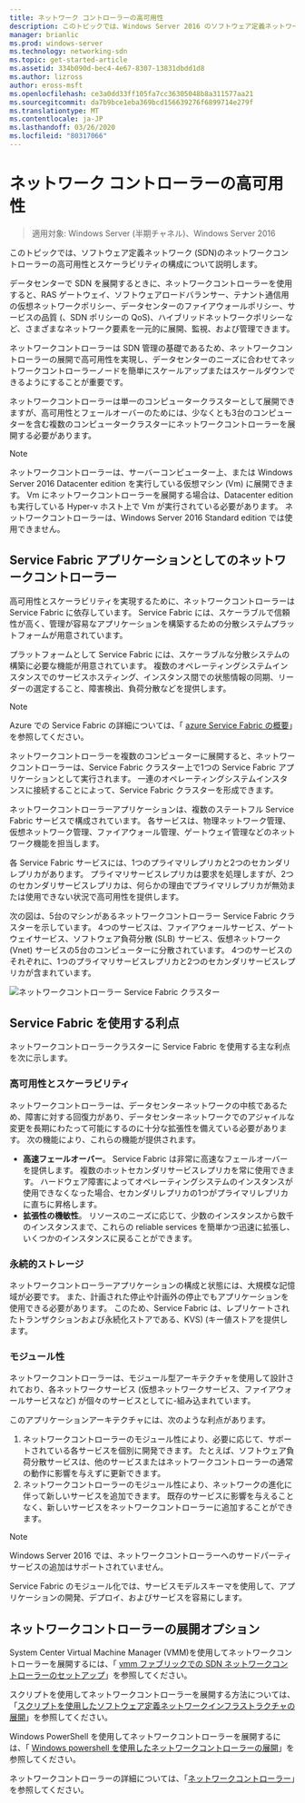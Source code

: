 ```yaml
---
title: ネットワーク コントローラーの高可用性
description: このトピックでは、Windows Server 2016 のソフトウェア定義ネットワーク (SDN) のネットワークコントローラーの高可用性について説明します。
manager: brianlic
ms.prod: windows-server
ms.technology: networking-sdn
ms.topic: get-started-article
ms.assetid: 334b090d-bec4-4e67-8307-13831dbdd1d8
ms.author: lizross
author: eross-msft
ms.openlocfilehash: ce3a0dd33ff105fa7cc36305048b8a311577aa21
ms.sourcegitcommit: da7b9bce1eba369bcd156639276f6899714e279f
ms.translationtype: MT
ms.contentlocale: ja-JP
ms.lasthandoff: 03/26/2020
ms.locfileid: "80317066"
---
```

# <a name="network-controller-high-availability"></a>ネットワーク コントローラーの高可用性

>適用対象: Windows Server (半期チャネル)、Windows Server 2016

このトピックでは、ソフトウェア定義ネットワーク \(SDN\)のネットワークコントローラーの高可用性とスケーラビリティの構成について説明します。

データセンターで SDN を展開するときに、ネットワークコントローラーを使用すると、RAS ゲートウェイ、ソフトウェアロードバランサー、テナント通信用の仮想ネットワークポリシー、データセンターのファイアウォールポリシー、サービスの品質 \(、SDN ポリシーの QoS\)、ハイブリッドネットワークポリシーなど、さまざまなネットワーク要素を一元的に展開、監視、および管理できます。

ネットワークコントローラーは SDN 管理の基礎であるため、ネットワークコントローラーの展開で高可用性を実現し、データセンターのニーズに合わせてネットワークコントローラーノードを簡単にスケールアップまたはスケールダウンできるようにすることが重要です。

ネットワークコントローラーは単一のコンピュータークラスターとして展開できますが、高可用性とフェールオーバーのためには、少なくとも3台のコンピューターを含む複数のコンピュータークラスターにネットワークコントローラーを展開する必要があります。

>[!NOTE]
>ネットワークコントローラーは、サーバーコンピューター上、または Windows Server 2016 Datacenter edition を実行している仮想マシン \(Vm\) に展開できます。 Vm にネットワークコントローラーを展開する場合は、Datacenter edition も実行している Hyper-v ホスト上で Vm が実行されている必要があります。 ネットワークコントローラーは、Windows Server 2016 Standard edition では使用できません。

## <a name="network-controller-as-a-service-fabric-application"></a>Service Fabric アプリケーションとしてのネットワークコントローラー

高可用性とスケーラビリティを実現するために、ネットワークコントローラーは Service Fabric に依存しています。 Service Fabric には、スケーラブルで信頼性が高く、管理が容易なアプリケーションを構築するための分散システムプラットフォームが用意されています。

プラットフォームとして Service Fabric には、スケーラブルな分散システムの構築に必要な機能が用意されています。 複数のオペレーティングシステムインスタンスでのサービスホスティング、インスタンス間での状態情報の同期、リーダーの選定すること、障害検出、負荷分散などを提供します。

>[!NOTE]
>Azure での Service Fabric の詳細については、「 [azure Service Fabric の概要](https://docs.microsoft.com/azure/service-fabric/service-fabric-overview)」を参照してください。

ネットワークコントローラーを複数のコンピューターに展開すると、ネットワークコントローラーは、Service Fabric クラスター上で1つの Service Fabric アプリケーションとして実行されます。 一連のオペレーティングシステムインスタンスに接続することによって、Service Fabric クラスターを形成できます。

ネットワークコントローラーアプリケーションは、複数のステートフル Service Fabric サービスで構成されています。 各サービスは、物理ネットワーク管理、仮想ネットワーク管理、ファイアウォール管理、ゲートウェイ管理などのネットワーク機能を担当します。 

各 Service Fabric サービスには、1つのプライマリレプリカと2つのセカンダリレプリカがあります。 プライマリサービスレプリカは要求を処理しますが、2つのセカンダリサービスレプリカは、何らかの理由でプライマリレプリカが無効または使用できない状況で高可用性を提供します。

次の図は、5台のマシンがあるネットワークコントローラー Service Fabric クラスターを示しています。 4つのサービスは、ファイアウォールサービス、ゲートウェイサービス、ソフトウェア負荷分散 \(SLB\) サービス、仮想ネットワーク \(Vnet\) サービスの5台のコンピューターに分散されています。  4つのサービスのそれぞれに、1つのプライマリサービスレプリカと2つのセカンダリサービスレプリカが含まれています。

![ネットワークコントローラー Service Fabric クラスター](../../../media/Network-Controller-HA/Network-Controller-HA.jpg)

## <a name="advantages-of-using-service-fabric"></a>Service Fabric を使用する利点

ネットワークコントローラークラスターに Service Fabric を使用する主な利点を次に示します。

### <a name="high-availability-and-scalability"></a>高可用性とスケーラビリティ

ネットワークコントローラーは、データセンターネットワークの中核であるため、障害に対する回復力があり、データセンターネットワークでのアジャイルな変更を長期にわたって可能にするのに十分な拡張性を備えている必要があります。 次の機能により、これらの機能が提供されます。 

- **高速フェールオーバー**。 Service Fabric は非常に高速なフェールオーバーを提供します。 複数のホットセカンダリサービスレプリカを常に使用できます。 ハードウェア障害によってオペレーティングシステムのインスタンスが使用できなくなった場合、セカンダリレプリカの1つがプライマリレプリカに直ちに昇格します。 
- **拡張性の機敏性**。 リソースのニーズに応じて、少数のインスタンスから数千のインスタンスまで、これらの reliable services を簡単かつ迅速に拡張し、いくつかのインスタンスに戻ることができます。 

### <a name="persistent-storage"></a>永続的ストレージ

ネットワークコントローラーアプリケーションの構成と状態には、大規模な記憶域が必要です。 また、計画された停止や計画外の停止でもアプリケーションを使用できる必要があります。 このため、Service Fabric は、レプリケートされたトランザクションおよび永続化ストアである、KVS\) \(キー値ストアを提供します。

### <a name="modularity"></a>モジュール性

ネットワークコントローラーは、モジュール型アーキテクチャを使用して設計されており、各ネットワークサービス (仮想ネットワークサービス、ファイアウォールサービスなど) が個々のサービスとしてに\-組み込まれています。 

このアプリケーションアーキテクチャには、次のような利点があります。

1. ネットワークコントローラーのモジュール性により、必要に応じて、サポートされている各サービスを個別に開発できます。 たとえば、ソフトウェア負荷分散サービスは、他のサービスまたはネットワークコントローラーの通常の動作に影響を与えずに更新できます。
2. ネットワークコントローラーのモジュール性により、ネットワークの進化に伴って新しいサービスを追加できます。 既存のサービスに影響を与えることなく、新しいサービスをネットワークコントローラーに追加することができます。

>[!NOTE]
>Windows Server 2016 では、ネットワークコントローラーへのサードパーティサービスの追加はサポートされていません。

Service Fabric のモジュール化では、サービスモデルスキーマを使用して、アプリケーションの開発、デプロイ、およびサービスを容易にします。

## <a name="network-controller-deployment-options"></a>ネットワークコントローラーの展開オプション

System Center Virtual Machine Manager \(VMM\)を使用してネットワークコントローラーを展開するには、「 [vmm ファブリックでの SDN ネットワークコントローラーのセットアップ](https://technet.microsoft.com/system-center-docs/vmm/scenario/sdn-network-controller)」を参照してください。

スクリプトを使用してネットワークコントローラーを展開する方法については、「[スクリプトを使用したソフトウェア定義ネットワークインフラストラクチャの展開](../../deploy/Deploy-a-Software-Defined-Network-infrastructure-using-scripts.md)」を参照してください。

Windows PowerShell を使用してネットワークコントローラーを展開するには、「 [Windows powershell を使用したネットワークコントローラーの展開](../../deploy/Deploy-Network-Controller-using-Windows-PowerShell.md)」を参照してください。

ネットワークコントローラーの詳細については、「[ネットワークコントローラー](Network-Controller.md)」を参照してください。